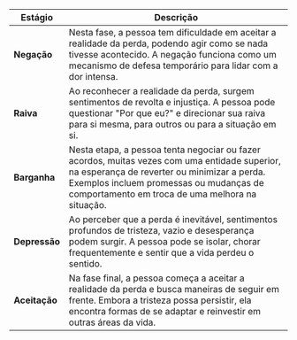 | Estágio       | Descrição                                                                                                                                                                                                                                  |
| ------------- | ------------------------------------------------------------------------------------------------------------------------------------------------------------------------------------------------------------------------------------------ |
| **Negação**   | Nesta fase, a pessoa tem dificuldade em aceitar a realidade da perda, podendo agir como se nada tivesse acontecido. A negação funciona como um mecanismo de defesa temporário para lidar com a dor intensa.                                |
| **Raiva**     | Ao reconhecer a realidade da perda, surgem sentimentos de revolta e injustiça. A pessoa pode questionar "Por que eu?" e direcionar sua raiva para si mesma, para outros ou para a situação em si.                                          |
| **Barganha**  | Nesta etapa, a pessoa tenta negociar ou fazer acordos, muitas vezes com uma entidade superior, na esperança de reverter ou minimizar a perda. Exemplos incluem promessas ou mudanças de comportamento em troca de uma melhora na situação. |
| **Depressão** | Ao perceber que a perda é inevitável, sentimentos profundos de tristeza, vazio e desesperança podem surgir. A pessoa pode se isolar, chorar frequentemente e sentir que a vida perdeu o sentido.                                           |
| **Aceitação** | Na fase final, a pessoa começa a aceitar a realidade da perda e busca maneiras de seguir em frente. Embora a tristeza possa persistir, ela encontra formas de se adaptar e reinvestir em outras áreas da vida.                             |


